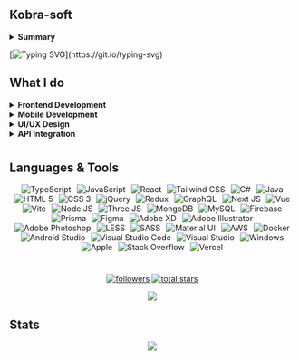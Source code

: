 ## Kobra-soft
<details>
  <summary><b>Summary</b></summary>
I'm a passionate <b>Full Stack Developer</b>, with a strong focus on creating modern, responsive web and mobile applications. I specialise in leveraging the power of <b>React.js</b>, <b>TypeScript</b>, <b>Node.js</b> and <b>TailwindCSS</b> to build clean, user-friendly interfaces that deliver seamless experiences across all devices..
</details>

[![Typing SVG](https://readme-typing-svg.demolab.com?font=Noto+Sans&size=33&pause=100&color=DC0663&background=17000000&width=770&height=60&lines=I'm+a+passionate+Full+Stack+Developer%2C;with+a+strong+focus+on++creating+modern%2C;responsive+web+and+mobile+applications.;I+specialise+in+leveraging+the+power+of+React.js%2C;TypeScript%2C++Node.js+and+TailwindCSS;to+build+clean%2C+user-friendly+interfaces+that+;deliver+seamless+experiences+across+all+devices.)](https://git.io/typing-svg)

## What I do

<details>
  <summary><b>Frontend Development</b></summary>
  Crafting dynamic, responsive and pixel-perfect web applications using <b>React.js</b>, <b>JavaScript</b> & modern frameworks like <b>Next.js</b> and <b>Vue.js</b>.
</details>

<details>
  <summary><b>Mobile Development</b></summary>
  Building cross-platform mobile apps with React Native, ensuring smooth performance on both <b>Android</b> and <b>iOS</b>.
</details>

<details>
  <summary><b>UI/UX Design</b></summary>
  Designing intuitive and contemporary interfaces, with a focus on <b>user experience</b>, <b>accessibility</b> and sleek <b>animations</b>.
</details>

<details>
  <summary><b>API Integration</b></summary>
  Connecting frontends to powerful backends with <b>REST APIs</b> and <b>GraphQL</b>.
</details>

#

## Languages & Tools
<div align="center">
  <img src="https://skillicons.dev/icons?i=ts" hspace="3" title="TypeScript"/> 
  <img src="https://skillicons.dev/icons?i=js" hspace="3" title="JavaScript"/> 
  <img src="https://skillicons.dev/icons?i=react" hspace="3" title="React"/>
  <img src="https://skillicons.dev/icons?i=tailwind" hspace="3" title="Tailwind CSS"/> 
  <img src="https://skillicons.dev/icons?i=cs" hspace="3" title="C#"/> 
  <img src="https://skillicons.dev/icons?i=java" hspace="3" title="Java"/> 
  <img src="https://skillicons.dev/icons?i=html" hspace="3" title="HTML 5"/> 
  <img src="https://skillicons.dev/icons?i=css" hspace="3" title="CSS 3"/>
  <img src="https://skillicons.dev/icons?i=jquery" hspace="3" title="jQuery"/> 
  <img src="https://skillicons.dev/icons?i=redux" hspace="3" title="Redux"/> 
  <img src="https://skillicons.dev/icons?i=graphql" hspace="3" title="GraphQL"/>
  <img src="https://skillicons.dev/icons?i=nextjs" hspace="3" title="Next JS"/> 
  <img src="https://skillicons.dev/icons?i=vue" hspace="3" title="Vue"/> 
  <img src="https://skillicons.dev/icons?i=vite" hspace="3" title="Vite"/> 
  <img src="https://skillicons.dev/icons?i=nodejs" hspace="3" title="Node JS"/> 
  <img src="https://skillicons.dev/icons?i=threejs" hspace="3" title="Three JS"/>
  <img src="https://skillicons.dev/icons?i=mongodb" hspace="3" title="MongoDB"/> 
  <img src="https://skillicons.dev/icons?i=mysql" hspace="3" title="MySQL"/> 
  <img src="https://skillicons.dev/icons?i=firebase" hspace="3" title="Firebase"/> 
  <img src="https://skillicons.dev/icons?i=prisma" hspace="3" title="Prisma"/>
  <img src="https://skillicons.dev/icons?i=figma" hspace="3" title="Figma"/> 
  <img src="https://skillicons.dev/icons?i=xd" hspace="3" title="Adobe XD"/> 
  <img src="https://skillicons.dev/icons?i=ai" hspace="3" title="Adobe Illustrator"/> 
  <img src="https://skillicons.dev/icons?i=ps" hspace="3" title="Adobe Photoshop"/> 
  <img src="https://skillicons.dev/icons?i=less" hspace="3" title="LESS"/> 
  <img src="https://skillicons.dev/icons?i=sass" hspace="3" title="SASS"/> 
  <img src="https://skillicons.dev/icons?i=materialui" hspace="3" title="Material UI"/> 
  <img src="https://skillicons.dev/icons?i=aws" hspace="3" title="AWS"/> 
  <img src="https://skillicons.dev/icons?i=docker" hspace="3" title="Docker"/> 
  <img src="https://skillicons.dev/icons?i=androidstudio" hspace="3" title="Android Studio"/>
  <img src="https://skillicons.dev/icons?i=vscode" hspace="3" title="Visual Studio Code"/>
  <img src="https://skillicons.dev/icons?i=visualstudio" hspace="3" title="Visual Studio"/> 
  <img src="https://skillicons.dev/icons?i=windows" hspace="3" title="Windows"/>
  <img src="https://skillicons.dev/icons?i=apple" hspace="3" title="Apple"/>
  <img src="https://skillicons.dev/icons?i=stackoverflow" hspace="3" title="Stack Overflow"/> 
  <img src="https://skillicons.dev/icons?i=vercel" hspace="3" title="Vercel"/>
</div>

#

<p align="center">
  <a href="https://github.com/Kobra-soft?tab=followers">
    <img alt="followers" title="Follow me on Github" src="https://custom-icon-badges.demolab.com/github/followers/Kobra-soft?color=236ad3&labelColor=1155ba&style=for-the-badge&logo=person-add&label=Follow&logoColor=white"/></a>
      
  <a href="https://github.com/Kobra-soft?tab=repositories&sort=stargazers">
    <img alt="total stars" title="Total stars on GitHub" src="https://custom-icon-badges.demolab.com/github/stars/Kobra-soft?color=55960c&style=for-the-badge&labelColor=488207&logo=star"/></a>
</p>

<div align="center">
  
  ![](https://komarev.com/ghpvc/?username=kobra-soft)
  
</div>

## Stats
<div align="center">
<a href="https://github-readme-stats.vercel.app/api?username=kobra-soft&theme=gotham">
  <img src="https://github-readme-stats.vercel.app/api?username=kobra-soft&count_private=true&show_icons=true&theme=gotham"" />
</a>
</div>
